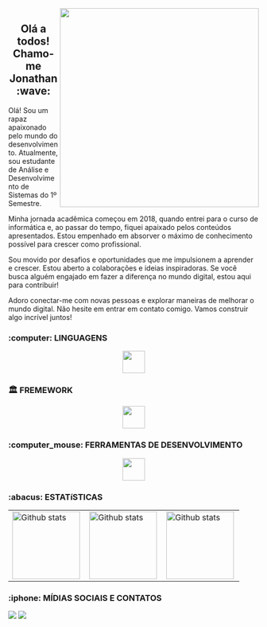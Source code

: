 <img src="https://universidadedatecnologia.com.br/wp-content/uploads/2017/12/post_caracteristicas.jpg" alt="" min-width="500px" max-width="500px" width="400px" align="right">
<h2 align="center">Olá a todos! Chamo-me Jonathan :wave:</h2>
<p>Olá! Sou um rapaz apaixonado pelo mundo do desenvolvimento. Atualmente, sou estudante de Análise e Desenvolvimento de Sistemas do 1º Semestre.
  
Minha jornada acadêmica começou em 2018, quando entrei para o curso de informática e, ao passar do tempo, fiquei apaixado pelos conteúdos apresentados. Estou empenhado em absorver o máximo de conhecimento possível para crescer como profissional.
  
  Sou movido por desafios e oportunidades que me impulsionem a aprender e crescer. Estou aberto a colaborações e ideias inspiradoras. Se você busca alguém engajado em fazer a diferença no mundo digital, estou aqui para contribuir!

Adoro conectar-me com novas pessoas e explorar maneiras de melhorar o mundo digital. Não hesite em entrar em contato comigo. Vamos construir algo incrível juntos!
</p>

<h3>:computer: LINGUAGENS</h3>
<p align="center">
  <a href="https://skillicons.dev">
    <img height="45em" src="https://skillicons.dev/icons?i=html,css,js,sass,py,tailwind,ts" />
  </a>
</p>

<h3>🏛️ FREMEWORK</h3>
<p align="center">
  <a href="https://skillicons.dev">
    <img height="45em" src="https://skillicons.dev/icons?i=express,nextjs" />
  </a>
</p>

<h3>:computer_mouse: FERRAMENTAS DE DESENVOLVIMENTO</h3>
<p align="center">
  <a href="https://skillicons.dev">
    <img height="45em" src="https://skillicons.dev/icons?i=git,vscode,docker,figma,mysql,sqlite,vite" />
  </a>
</p>


<h3>:abacus: ESTATíSTICAS</h3>
<table>
  <tr>
    <td>
      <img height="136em" align="left" src="https://github-readme-stats.vercel.app/api?username=jonathan-macedo&show_icons=true&theme=dark#gh-dark-mode-only" alt="Github stats"/>
    </td>
    <td>
      <img height="136em" align="left" src="https://github-readme-stats.vercel.app/api/top-langs/?username=jonathan-macedo&theme=dark&hide_border=false&include_all_commits=true&count_private=true&layout=compact" alt="Github stats"/>
    </td>
    <td>
      <img height="136em" align="left" src="https://github-readme-streak-stats.herokuapp.com/?user=jonathan-macedo&theme=dark&hide_border=false" alt="Github stats"/>
    </td>
  </tr>
</table>

<h3>:iphone: MÍDIAS SOCIAIS E CONTATOS</h3>
<div> 
  <a href = "mailto:rebelodaniel@gmail.com"><img src="https://img.shields.io/badge/-Gmail-%23333?style=for-the-badge&logo=gmail&logoColor=white" target="_blank"></a>
  <a href="https://www.linkedin.com/in/jonathan-macedo-castro/" target="_blank"><img src="https://img.shields.io/badge/-LinkedIn-%230077B5?style=for-the-badge&logo=linkedin&logoColor=white" target="_blank"></a>
</div>

